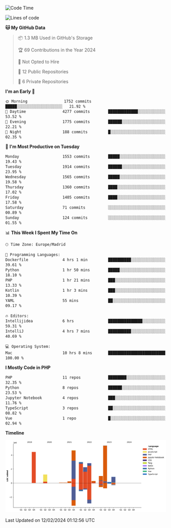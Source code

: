 <!--START_SECTION:waka-->
![Code Time](http://img.shields.io/badge/Code%20Time-37%20hrs%2026%20mins-blue)

![Lines of code](https://img.shields.io/badge/From%20Hello%20World%20I%27ve%20Written-26.4%20million%20lines%20of%20code-blue)

**🐱 My GitHub Data** 

> 📦 1.3 MB Used in GitHub's Storage 
 > 
> 🏆 69 Contributions in the Year 2024
 > 
> 🚫 Not Opted to Hire
 > 
> 📜 12 Public Repositories 
 > 
> 🔑 6 Private Repositories 
 > 
**I'm an Early 🐤** 

```text
🌞 Morning                1752 commits        █████░░░░░░░░░░░░░░░░░░░░   21.92 % 
🌆 Daytime                4277 commits        █████████████░░░░░░░░░░░░   53.52 % 
🌃 Evening                1775 commits        ██████░░░░░░░░░░░░░░░░░░░   22.21 % 
🌙 Night                  188 commits         █░░░░░░░░░░░░░░░░░░░░░░░░   02.35 % 
```
📅 **I'm Most Productive on Tuesday** 

```text
Monday                   1553 commits        █████░░░░░░░░░░░░░░░░░░░░   19.43 % 
Tuesday                  1914 commits        ██████░░░░░░░░░░░░░░░░░░░   23.95 % 
Wednesday                1565 commits        █████░░░░░░░░░░░░░░░░░░░░   19.58 % 
Thursday                 1360 commits        ████░░░░░░░░░░░░░░░░░░░░░   17.02 % 
Friday                   1405 commits        ████░░░░░░░░░░░░░░░░░░░░░   17.58 % 
Saturday                 71 commits          ░░░░░░░░░░░░░░░░░░░░░░░░░   00.89 % 
Sunday                   124 commits         ░░░░░░░░░░░░░░░░░░░░░░░░░   01.55 % 
```


📊 **This Week I Spent My Time On** 

```text
🕑︎ Time Zone: Europe/Madrid

💬 Programming Languages: 
Dockerfile               4 hrs 1 min         ██████████░░░░░░░░░░░░░░░   39.61 % 
Python                   1 hr 50 mins        █████░░░░░░░░░░░░░░░░░░░░   18.10 % 
PHP                      1 hr 21 mins        ███░░░░░░░░░░░░░░░░░░░░░░   13.33 % 
Kotlin                   1 hr 3 mins         ███░░░░░░░░░░░░░░░░░░░░░░   10.39 % 
YAML                     55 mins             ██░░░░░░░░░░░░░░░░░░░░░░░   09.17 % 

🔥 Editors: 
Intellijidea             6 hrs               ███████████████░░░░░░░░░░   59.31 % 
IntelliJ                 4 hrs 7 mins        ██████████░░░░░░░░░░░░░░░   40.69 % 

💻 Operating System: 
Mac                      10 hrs 8 mins       █████████████████████████   100.00 % 
```

**I Mostly Code in PHP** 

```text
PHP                      11 repos            ████████░░░░░░░░░░░░░░░░░   32.35 % 
Python                   8 repos             ██████░░░░░░░░░░░░░░░░░░░   23.53 % 
Jupyter Notebook         4 repos             ███░░░░░░░░░░░░░░░░░░░░░░   11.76 % 
TypeScript               3 repos             ██░░░░░░░░░░░░░░░░░░░░░░░   08.82 % 
Vue                      1 repo              █░░░░░░░░░░░░░░░░░░░░░░░░   02.94 % 
```



**Timeline**

![Lines of Code chart](https://raw.githubusercontent.com/danisoronellas/danisoronellas/main/assets/bar_graph.png)


 Last Updated on 12/02/2024 01:12:56 UTC
<!--END_SECTION:waka-->
